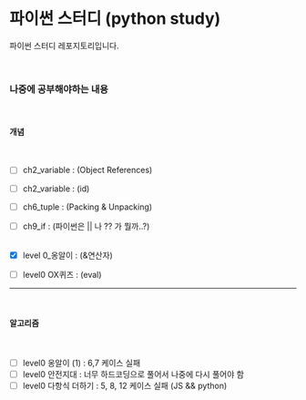 # 파이썬 스터디 (python study)

파이썬 스터디 레포지토리입니다.

<br />

### 나중에 공부해야하는 내용

<br />

#### 개념

  <br />

- [ ] ch2_variable : (Object References)
      <br />
- [ ] ch2_variable : (id)
      <br />
- [ ] ch6_tuple : (Packing & Unpacking)
      <br />
- [ ] ch9_if : (파이썬은 || 나 ?? 가 뭘까..?)
      <br />
      <br />

- [x] level 0\_옹알이 : (&연산자)
      <br />
- [ ] level0 OX퀴즈 : (eval)
      <br />

---

   <br />

#### 알고리즘

  <br />

- [ ] level0 옹알이 (1) : 6,7 케이스 실패
      <br />
- [ ] level0 안전지대 : 너무 하드코딩으로 풀어서 나중에 다시 풀어야 함
      <br />
- [ ] level0 다항식 더하기 : 5, 8, 12 케이스 실패 (JS && python)
      <br />
